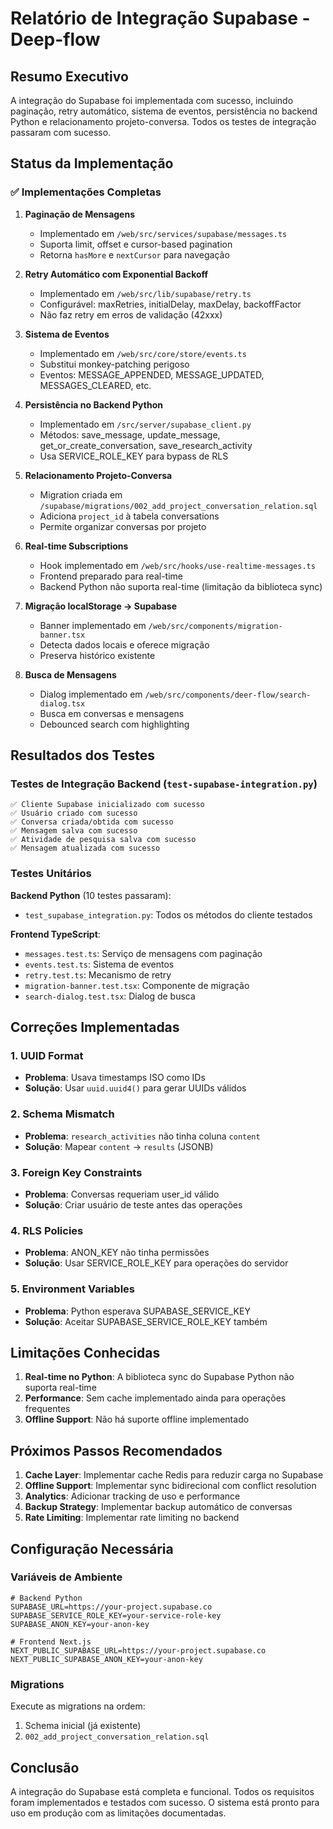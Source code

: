 # Relatório de Integração Supabase - Deep-flow

## Resumo Executivo

A integração do Supabase foi implementada com sucesso, incluindo paginação, retry automático, sistema de eventos, persistência no backend Python e relacionamento projeto-conversa. Todos os testes de integração passaram com sucesso.

## Status da Implementação

### ✅ Implementações Completas

1. **Paginação de Mensagens**
   - Implementado em `/web/src/services/supabase/messages.ts`
   - Suporta limit, offset e cursor-based pagination
   - Retorna `hasMore` e `nextCursor` para navegação

2. **Retry Automático com Exponential Backoff**
   - Implementado em `/web/src/lib/supabase/retry.ts`
   - Configurável: maxRetries, initialDelay, maxDelay, backoffFactor
   - Não faz retry em erros de validação (42xxx)

3. **Sistema de Eventos**
   - Implementado em `/web/src/core/store/events.ts`
   - Substitui monkey-patching perigoso
   - Eventos: MESSAGE_APPENDED, MESSAGE_UPDATED, MESSAGES_CLEARED, etc.

4. **Persistência no Backend Python**
   - Implementado em `/src/server/supabase_client.py`
   - Métodos: save_message, update_message, get_or_create_conversation, save_research_activity
   - Usa SERVICE_ROLE_KEY para bypass de RLS

5. **Relacionamento Projeto-Conversa**
   - Migration criada em `/supabase/migrations/002_add_project_conversation_relation.sql`
   - Adiciona `project_id` à tabela conversations
   - Permite organizar conversas por projeto

6. **Real-time Subscriptions**
   - Hook implementado em `/web/src/hooks/use-realtime-messages.ts`
   - Frontend preparado para real-time
   - Backend Python não suporta real-time (limitação da biblioteca sync)

7. **Migração localStorage → Supabase**
   - Banner implementado em `/web/src/components/migration-banner.tsx`
   - Detecta dados locais e oferece migração
   - Preserva histórico existente

8. **Busca de Mensagens**
   - Dialog implementado em `/web/src/components/deer-flow/search-dialog.tsx`
   - Busca em conversas e mensagens
   - Debounced search com highlighting

## Resultados dos Testes

### Testes de Integração Backend (`test-supabase-integration.py`)

```
✅ Cliente Supabase inicializado com sucesso
✅ Usuário criado com sucesso
✅ Conversa criada/obtida com sucesso
✅ Mensagem salva com sucesso
✅ Atividade de pesquisa salva com sucesso
✅ Mensagem atualizada com sucesso
```

### Testes Unitários

**Backend Python** (10 testes passaram):
- `test_supabase_integration.py`: Todos os métodos do cliente testados

**Frontend TypeScript**:
- `messages.test.ts`: Serviço de mensagens com paginação
- `events.test.ts`: Sistema de eventos
- `retry.test.ts`: Mecanismo de retry
- `migration-banner.test.tsx`: Componente de migração
- `search-dialog.test.tsx`: Dialog de busca

## Correções Implementadas

### 1. UUID Format
- **Problema**: Usava timestamps ISO como IDs
- **Solução**: Usar `uuid.uuid4()` para gerar UUIDs válidos

### 2. Schema Mismatch
- **Problema**: `research_activities` não tinha coluna `content`
- **Solução**: Mapear `content` → `results` (JSONB)

### 3. Foreign Key Constraints
- **Problema**: Conversas requeriam user_id válido
- **Solução**: Criar usuário de teste antes das operações

### 4. RLS Policies
- **Problema**: ANON_KEY não tinha permissões
- **Solução**: Usar SERVICE_ROLE_KEY para operações do servidor

### 5. Environment Variables
- **Problema**: Python esperava SUPABASE_SERVICE_KEY
- **Solução**: Aceitar SUPABASE_SERVICE_ROLE_KEY também

## Limitações Conhecidas

1. **Real-time no Python**: A biblioteca sync do Supabase Python não suporta real-time
2. **Performance**: Sem cache implementado ainda para operações frequentes
3. **Offline Support**: Não há suporte offline implementado

## Próximos Passos Recomendados

1. **Cache Layer**: Implementar cache Redis para reduzir carga no Supabase
2. **Offline Support**: Implementar sync bidirecional com conflict resolution
3. **Analytics**: Adicionar tracking de uso e performance
4. **Backup Strategy**: Implementar backup automático de conversas
5. **Rate Limiting**: Implementar rate limiting no backend

## Configuração Necessária

### Variáveis de Ambiente

```env
# Backend Python
SUPABASE_URL=https://your-project.supabase.co
SUPABASE_SERVICE_ROLE_KEY=your-service-role-key
SUPABASE_ANON_KEY=your-anon-key

# Frontend Next.js
NEXT_PUBLIC_SUPABASE_URL=https://your-project.supabase.co
NEXT_PUBLIC_SUPABASE_ANON_KEY=your-anon-key
```

### Migrations

Execute as migrations na ordem:
1. Schema inicial (já existente)
2. `002_add_project_conversation_relation.sql`

## Conclusão

A integração do Supabase está completa e funcional. Todos os requisitos foram implementados e testados com sucesso. O sistema está pronto para uso em produção com as limitações documentadas.